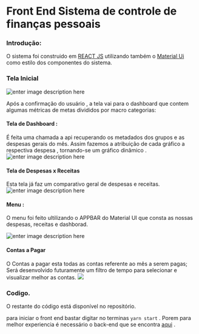 # Front End Sistema de controle de finanças pessoais	
### Introdução:
O sistema foi construido em [REACT JS](https://pt-br.reactjs.org/) utilizando também o [Material Ui](https://material-ui.com/pt/) como estilo dos componentes do sistema. 



### Tela Inicial

![enter image description here](https://lh3.googleusercontent.com/23N5PO7LIC-SwwW2k7fmyg4zPCucZtZK4po8xC02geLDDXQ5Pdo7GutesYtALGhglvfvOvb8Kj9M "Tela de Login")

Após a confirmação do usuário , a tela  vai para o dashboard que contem algumas métricas de metas divididos por macro categorias:

#### Tela de Dashboard :
É feita uma chamada a api recuperando os metadados dos grupos e as despesas gerais do mês. Assim fazemos a atribuição de cada gráfico a respectiva despesa , tornando-se um gráfico dinâmico .
![enter image description here](https://lh3.googleusercontent.com/IlJOLQhvVncBMduMzTdEZSfSUHdcQ-FyW2saRF-kKeLTJOIP7b3JQX_pkrLf6-6jBxi9ka4z-1p1 "Dashboard")

#### Tela de Despesas x Receitas
Esta tela já faz um comparativo geral de despesas e receitas.
![enter image description here](https://lh3.googleusercontent.com/Wh2KYxEA8RJA1I_ObCailtIBtyi8LWfdZaMeys784E-DR3yV_SSkzyUKfTs6jSwlQxQ490-RTtVQ "Tela despesas e receitas")

#### Menu :
O menu foi feito ultilizando o APPBAR do Material UI que consta as nossas despesas, receitas e dashborad.

![enter image description here](https://lh3.googleusercontent.com/8xMrvTZKV-_4eWkranOwJ0OlJmuBmZnLosiztKN2BOurD6iGhuIYhZXKdDrqhus_vYxHydGvTjHv "Menu Appbar")
#### Contas a Pagar
O Contas a pagar esta todas as contas referente ao mês a serem pagas; Será desenvolvido futuramente um filtro de tempo para selecionar e visualizar melhor as contas.
![
](https://lh3.googleusercontent.com/f1VErNoWvgzHo4vhtvoJjxkVb445Bf8kHwyplriSFwHVgGb30u9DPRNC_Vg0btmtNxe616-fLKPg "Contas a pagar")


### Codigo.

O restante do código está disponível no repositório. 

para iniciar o front end bastar digitar no terminas `yarn start` . Porem para melhor experiencia é necessário o back-end que se encontra [aqui](https://github.com/devluispereira/financeiro-back-end) .
